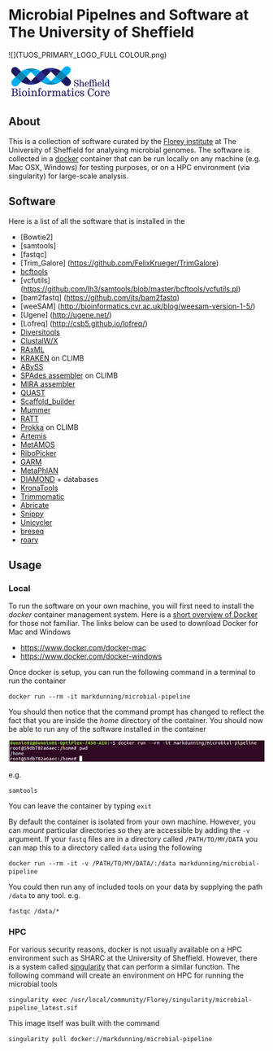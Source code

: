 # Microbial Pipelnes and Software at The University of Sheffield

![](TUOS_PRIMARY_LOGO_FULL COLOUR.png)

![](logo-sm.png)

## About

This is a collection of software curated by the [Florey institute](http://www.floreyinstitute.com/) at The University of Sheffield for analysing microbial genomes. The software is collected in a [docker](https://www.docker.com/) container that can be run locally on any machine (e.g. Mac OSX, Windows) for testing purposes, or on a HPC environment (via singularity) for large-scale analysis.

## Software

Here is a list of all the software that is installed in the 
- [Bowtie2]
- [samtools]
- [fastqc]
- [Trim_Galore] (https://github.com/FelixKrueger/TrimGalore)
- [bcftools](https://samtools.github.io/bcftools/bcftools.html)
- [vcfutils] (https://github.com/lh3/samtools/blob/master/bcftools/vcfutils.pl)
- [bam2fastq] (https://github.com/jts/bam2fastq)
- [weeSAM] (http://bioinformatics.cvr.ac.uk/blog/weesam-version-1-5/)
- [Ugene] (http://ugene.net/)
- [Lofreq] (http://csb5.github.io/lofreq/)
- [Diversitools](http://josephhughes.github.io/DiversiTools/)
- [ClustalW/X](http://www.clustal.org/clustal2/)
- [RAxML](https://directory.fsf.org/wiki/RAxML)
- [KRAKEN](https://ccb.jhu.edu/software/kraken/) on CLIMB
- [ABySS](https://www.bcgsc.ca/platform/bioinfo/software/abyss/releases/2.1.0)
- [SPAdes assembler](http://cab.spbu.ru/software/spades/) on CLIMB
- [MIRA assembler](http://sourceforge.net/projects/mira-assembler/)
- [QUAST](http://sourceforge.net/projects/quast)
- [Scaffold_builder](http://github.com/metageni/Scaffold_builder)
- [Mummer](https://github.com/mummer4/mummer)
- [RATT](http://ratt.sourceforge.net)
- [Prokka](http://www.vicbioinformatics.com/software.prokka.shtml) on CLIMB
- [Artemis](https://www.sanger.ac.uk/resources/software/artemis/#download)
- [MetAMOS](https://github,com/marbl/metAMOS)
- [RiboPicker](http://ribopicker.sourceforge.net/)
- [GARM](https://sourceforge.net/projects/garm-meta-assem/)
- [MetaPhlAN](http://huttenhower.sph.harvard.edu/metaphlan)
- [DIAMOND](https://github.com/bbuchfink/diamond) + databases
- [KronaTools](https://github.com/marbl/Krona/wiki/KronaTools)
- [Trimmomatic]()
- [Abricate]()
- [Snippy]()
- [Unicycler]()
- [breseq]()
- [roary]()

## Usage

### Local

To run the software on your own machine, you will first need to install the *docker* container management system. Here is a [short overview of Docker](https://markdunning.github.io/docker-overview/) for those not familiar. The links below can be used to download Docker for Mac and Windows

- https://www.docker.com/docker-mac
- https://www.docker.com/docker-windows

Once docker is setup, you can run the following command in a terminal to run the container

```
docker run --rm -it markdunning/microbial-pipeline
```

You should then notice that the command prompt has changed to reflect the fact that you are inside the *home* directory of the container. You should now be able to run any of the software installed in the container 

![](docker_first_run.png)

e.g.

```
samtools
```

You can leave the container by typing ```exit```

By default the container is isolated from your own machine. However, you can *mount* particular directories so they are accessible by adding the `-v` argument. If your `fastq` files are in a directory called `/PATH/TO/MY/DATA` you can map this to a directory called `data` using the following

```
docker run --rm -it -v /PATH/TO/MY/DATA/:/data markdunning/microbial-pipeline
```

You could then run any of included tools on your data by supplying the path `/data` to any tool. e.g.

```
fastqc /data/*
```
### HPC

For various security reasons, docker is not usually available on a HPC environment such as SHARC at the University of Sheffield. However, there is a system called [singularity](https://singularity.lbl.gov/) that can perform a similar function. The following command will create an environment on HPC for running the microbial tools


```
singularity exec /usr/local/community/Florey/singularity/microbial-pipeline_latest.sif
```

This image itself was built with the command

```
singularity pull docker://markdunning/microbial-pipeline
```
